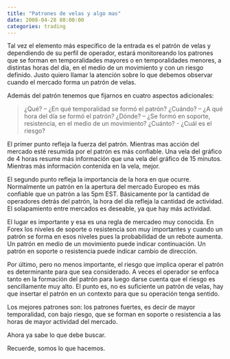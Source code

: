 ```yaml
---
title: "Patrones de velas y algo mas"
date: 2008-04-28 08:00:00
categories: trading
---
```


Tal vez el elemento más específico de la entrada es el patrón de velas y dependiendo de su perfil de operador,  estará monitoreando los patrones que se forman en temporalidades mayores o en temporalidades menores, a distintas horas del día, en el medio de un movimiento y con un riesgo definido. Justo quiero llamar la atención sobre lo que debemos observar cuando el mercado forma un patrón de velas.

Además del patrón tenemos que fijarnos en cuatro aspectos adicionales:

> ¿Qué? – ¿En qué temporalidad se formó el patrón?
> ¿Cuándo? – ¿A qué hora del día se formó el patrón?
> ¿Dónde? – ¿Se formó en soporte, resistencia, en el medio de un movimiento?
> ¿Cuánto? - ¿Cuál es el riesgo?

El primer punto refleja la fuerza del patrón. Mientras mas acción del mercado esté resumida por el patrón es más confiable. Una vela del gráfico de 4 horas resume más información que una vela del gráfico de 15 minutos. Mientras más información contenida en la vela, mejor.

El segundo punto refleja la importancia de la hora en que ocurre. Normalmente un patrón en la apertura del mercado Europeo es más confiable que un patrón a las 5pm EST. Básicamente por la cantidad de operadores detrás del patrón, la hora del día refleja la cantidad de actividad. El solapamiento entre mercados es deseable, ya que hay más actividad.

El lugar es importante y esa es una regla de mercadeo muy conocida. En Forex los niveles de soporte o resistencia son muy importantes y cuando un patrón se forma en esos niveles pues la probabilidad de un rebote aumenta. Un patrón en medio de un movimiento puede indicar continuación. Un patrón en soporte o resistencia puede indicar cambio de dirección.

Por último, pero no menos importante, el riesgo que implica operar el patrón es determinante para que sea considerado. A veces el operador se enfoca tanto en la formación del patrón para luego darse cuenta que el riesgo es sencillamente muy alto.
El punto es, no es suficiente un patrón de velas, hay que insertar el patrón en un contexto para que su operación tenga sentido.

Los mejores patrones son: los patrones fuertes, es decir de mayor temporalidad, con bajo riesgo, que se forman en soporte o resistencia a las horas de mayor actividad del mercado.

Ahora ya sabe lo que debe buscar.

Recuerde, somos lo que hacemos.